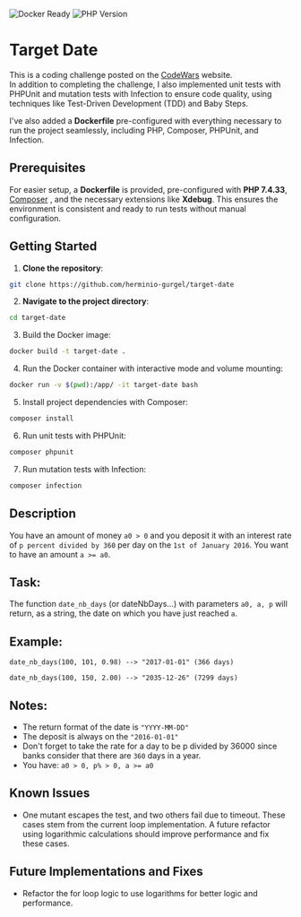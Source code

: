 ![Docker Ready](https://img.shields.io/badge/docker-ready-blue)
![PHP Version](https://img.shields.io/badge/php-7.4-blue)

# Target Date

This is a coding challenge posted on the [CodeWars](https://www.codewars.com/kata/569218bc919ccba77000000b/php)
website.  
In addition to completing the challenge, I also implemented unit tests with PHPUnit and mutation tests with Infection to
ensure code quality, using techniques like Test-Driven Development (TDD) and Baby Steps.

I've also added a **Dockerfile** pre-configured with everything necessary to run the project seamlessly, including PHP,
Composer, PHPUnit, and Infection.

## Prerequisites

For easier setup, a **Dockerfile** is provided, pre-configured with **PHP 7.4.33**, [Composer](https://getcomposer.org/)
, and the necessary extensions like **Xdebug**. This ensures the environment is consistent and ready to run tests
without manual configuration.

## Getting Started

1. **Clone the repository**:

```bash
git clone https://github.com/herminio-gurgel/target-date
```

2. **Navigate to the project directory**:

```bash
cd target-date
```

3. Build the Docker image:

```bash
docker build -t target-date .
```

4. Run the Docker container with interactive mode and volume mounting:

```bash
docker run -v $(pwd):/app/ -it target-date bash
```

5. Install project dependencies with Composer:

```bash
composer install
```

6. Run unit tests with PHPUnit:

```bash
composer phpunit
```

7. Run mutation tests with Infection:

```bash
composer infection
```

## Description

You have an amount of money `a0 > 0` and you deposit it with an interest rate of `p percent divided by 360` per day on
the `1st of January 2016`. You want to have an amount `a >= a0`.

## **Task:**

The function `date_nb_days` (or dateNbDays...) with parameters `a0, a, p` will return, as a string, the date on which
you have just reached `a`.

## **Example:**

`date_nb_days(100, 101, 0.98) --> "2017-01-01" (366 days)`

`date_nb_days(100, 150, 2.00) --> "2035-12-26" (7299 days)`

## **Notes:**

- The return format of the date is `"YYYY-MM-DD"`
- The deposit is always on the `"2016-01-01"`
- Don't forget to take the rate for a day to be p divided by 36000 since banks consider that there are `360` days in a
  year.
- You have: `a0 > 0, p% > 0, a >= a0`

## **Known Issues**

- One mutant escapes the test, and two others fail due to timeout.
  These cases stem from the current loop implementation. A future refactor using logarithmic calculations should improve
  performance and fix these cases.

## **Future Implementations and Fixes**

- Refactor the for loop logic to use logarithms for better logic and performance.
